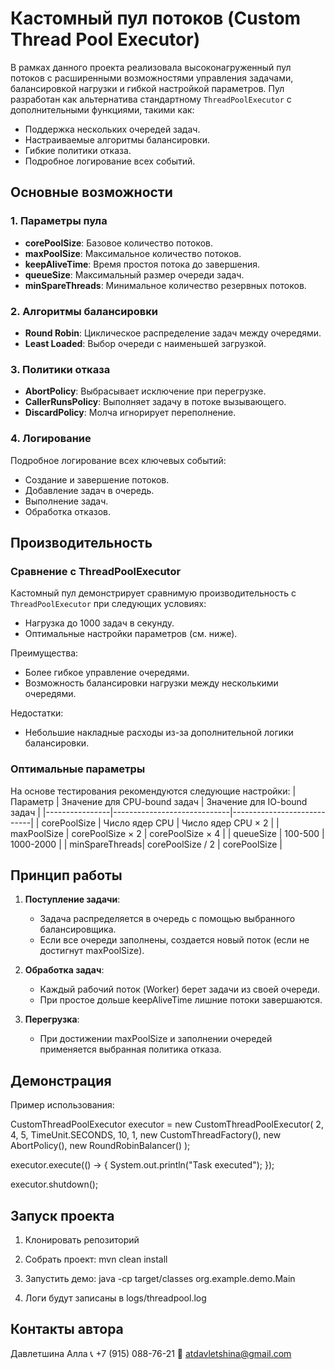# Кастомный пул потоков (Custom Thread Pool Executor)

В рамках данного проекта реализовала высоконагруженный пул потоков с расширенными возможностями управления задачами, балансировкой нагрузки и гибкой настройкой параметров. Пул разработан как альтернатива стандартному `ThreadPoolExecutor` с дополнительными функциями, такими как:

- Поддержка нескольких очередей задач.
- Настраиваемые алгоритмы балансировки.
- Гибкие политики отказа.
- Подробное логирование всех событий.

## Основные возможности

### 1. Параметры пула
- **corePoolSize**: Базовое количество потоков.
- **maxPoolSize**: Максимальное количество потоков.
- **keepAliveTime**: Время простоя потока до завершения.
- **queueSize**: Максимальный размер очереди задач.
- **minSpareThreads**: Минимальное количество резервных потоков.

### 2. Алгоритмы балансировки
- **Round Robin**: Циклическое распределение задач между очередями.
- **Least Loaded**: Выбор очереди с наименьшей загрузкой.

### 3. Политики отказа
- **AbortPolicy**: Выбрасывает исключение при перегрузке.
- **CallerRunsPolicy**: Выполняет задачу в потоке вызывающего.
- **DiscardPolicy**: Молча игнорирует переполнение.

### 4. Логирование
Подробное логирование всех ключевых событий:
- Создание и завершение потоков.
- Добавление задач в очередь.
- Выполнение задач.
- Обработка отказов.

## Производительность

### Сравнение с ThreadPoolExecutor
Кастомный пул демонстрирует сравнимую производительность с `ThreadPoolExecutor` при следующих условиях:
- Нагрузка до 1000 задач в секунду.
- Оптимальные настройки параметров (см. ниже).

Преимущества:
- Более гибкое управление очередями.
- Возможность балансировки нагрузки между несколькими очередями.

Недостатки:
- Небольшие накладные расходы из-за дополнительной логики балансировки.

### Оптимальные параметры
На основе тестирования рекомендуются следующие настройки:
| Параметр       | Значение для CPU-bound задач | Значение для IO-bound задач |
|----------------|-----------------------------|----------------------------|
| corePoolSize   | Число ядер CPU              | Число ядер CPU × 2         |
| maxPoolSize    | corePoolSize × 2            | corePoolSize × 4           |
| queueSize      | 100-500                     | 1000-2000                  |
| minSpareThreads| corePoolSize / 2            | corePoolSize               |

## Принцип работы

1. **Поступление задачи**:
    - Задача распределяется в очередь с помощью выбранного балансировщика.
    - Если все очереди заполнены, создается новый поток (если не достигнут maxPoolSize).

2. **Обработка задач**:
    - Каждый рабочий поток (Worker) берет задачи из своей очереди.
    - При простое дольше keepAliveTime лишние потоки завершаются.

3. **Перегрузка**:
    - При достижении maxPoolSize и заполнении очередей применяется выбранная политика отказа.

## Демонстрация

Пример использования:

CustomThreadPoolExecutor executor = new CustomThreadPoolExecutor(
    2, 4, 5, TimeUnit.SECONDS,
    10, 1, new CustomThreadFactory(),
    new AbortPolicy(), new RoundRobinBalancer()
);

executor.execute(() -> {
    System.out.println("Task executed");
});

executor.shutdown();

## Запуск проекта
1. Клонировать репозиторий

2. Собрать проект: mvn clean install

3. Запустить демо: java -cp target/classes org.example.demo.Main

4. Логи будут записаны в logs/threadpool.log

## Контакты автора
Давлетшина Алла
📞 +7 (915) 088-76-21
📧 atdavletshina@gmail.com
